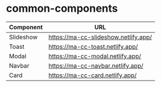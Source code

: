 # common-components

| Component | URL                                  |
|-----------|--------------------------------------|
|Slideshow  |https://ma-cc-slideshow.netlify.app/  |
|Toast      |https://ma-cc-toast.netlify.app/      |
|Modal      |https://ma-cc-modal.netlify.app/      |
|Navbar     |https://ma-cc-navbar.netlify.app/     |
|Card       |https://ma-cc-card.netlify.app/       |